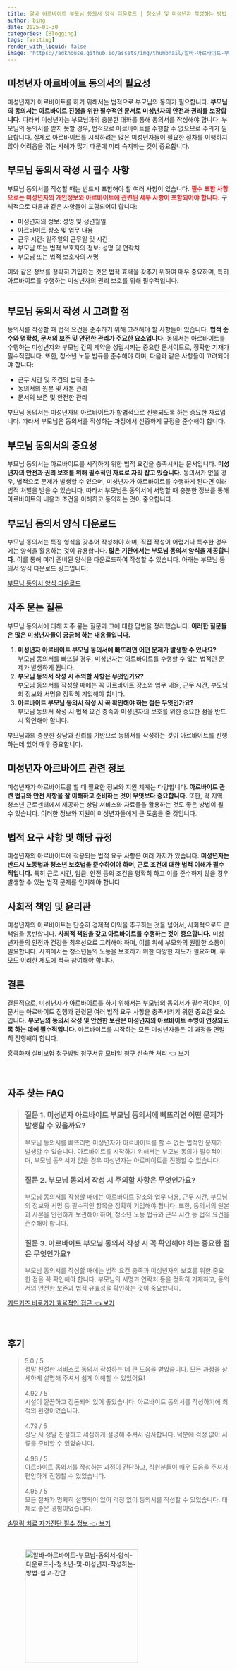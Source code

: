 ```yaml
---
title: 알바 아르바이트 부모님 동의서 양식 다운로드 | 청소년 및 미성년자 작성하는 방법 쉽고 간단
author: bing
date: 2025-01-30
categories: [Blogging]
tags: [writing]
render_with_liquid: false
image: 'https://adkhouse.github.io/assets/img/thumbnail/알바-아르바이트-부모님-동의서-양식-다운로드-|-청소년-및-미성년자-작성하는-방법-쉽고-간단.webp'
---
```



<h2 id='미성년자 아르바이트 동의서의 필요성'>미성년자 아르바이트 동의서의 필요성</h2>

<p>미성년자가 아르바이트를 하기 위해서는 법적으로 부모님의 동의가 필요합니다. <b>부모님의 동의서는 아르바이트 진행을 위한 필수적인 문서로 미성년자의 안전과 권리를 보장합니다.</b> 따라서 미성년자는 부모님과의 충분한 대화를 통해 동의서를 작성해야 합니다. 부모님의 동의서를 받지 못할 경우, 법적으로 아르바이트를 수행할 수 없으므로 주의가 필요합니다. 실제로 아르바이트를 시작하려는 많은 미성년자들이 필요한 절차를 이행하지 않아 어려움을 겪는 사례가 많기 때문에 미리 숙지하는 것이 중요합니다.</p>

<h2 id='부모님 동의서 작성 시 필수 사항'>부모님 동의서 작성 시 필수 사항</h2>

<p>부모님 동의서를 작성할 때는 반드시 포함해야 할 여러 사항이 있습니다. <b><span style="color: #ee2323;">필수 포함 사항으로는 미성년자의 개인정보와 아르바이트에 관련된 세부 사항이 포함되어야 합니다.</span></b> 구체적으로 다음과 같은 사항들이 포함되어야 합니다:</p>

<ul>
    <li>미성년자의 정보: 성명 및 생년월일</li>
    <li>아르바이트 장소 및 업무 내용</li>
    <li>근무 시간: 일주일의 근무일 및 시간</li>
    <li>부모님 또는 법적 보호자의 정보: 성명 및 연락처</li>
    <li>부모님 또는 법적 보호자의 서명</li>
</ul>

<p>이와 같은 정보를 정확히 기입하는 것은 법적 효력을 갖추기 위하여 매우 중요하며, 특히 아르바이트를 수행하는 미성년자의 권리 보호를 위해 필수적입니다.</p>

<hr />

<h2 id='부모님 동의서 작성 시 고려할 점'>부모님 동의서 작성 시 고려할 점</h2>

<p>동의서를 작성할 때 법적 요건을 준수하기 위해 고려해야 할 사항들이 있습니다. <b>법적 준수와 명확성, 문서의 보존 및 안전한 관리가 주요한 요소입니다.</b> 동의서는 아르바이트를 수행하는 미성년자와 부모님 간의 계약을 성립시키는 중요한 문서이므로, 정확한 기재가 필수적입니다. 또한, 청소년 노동 법규를 준수해야 하며, 다음과 같은 사항들이 고려되어야 합니다:</p>

<ul>
    <li>근무 시간 및 조건의 법적 준수</li>
    <li>동의서의 원본 및 사본 관리</li>
    <li>문서의 보존 및 안전한 관리</li>
</ul>

<p>부모님 동의서는 미성년자의 아르바이트가 합법적으로 진행되도록 하는 중요한 자료입니다. 따라서 부모님은 동의서를 작성하는 과정에서 신중하게 규정을 준수해야 합니다.</p>

<h2 id='부모님 동의서의 중요성'>부모님 동의서의 중요성</h2>

<p>부모님 동의서는 아르바이트를 시작하기 위한 법적 요건을 충족시키는 문서입니다. <b>미성년자의 안전과 권리 보호를 위해 필수적인 자료로 자리 잡고 있습니다.</b> 동의서가 없을 경우, 법적으로 문제가 발생할 수 있으며, 미성년자가 아르바이트를 수행하게 된다면 여러 법적 처벌을 받을 수 있습니다. 따라서 부모님은 동의서에 서명할 때 충분한 정보를 통해 아르바이트의 내용과 조건을 이해하고 동의하는 것이 중요합니다.</p>

<h2 id='부모님 동의서 양식 다운로드'>부모님 동의서 양식 다운로드</h2>

<p>부모님 동의서는 특정 형식을 갖추어 작성해야 하며, 직접 작성이 어렵거나 특수한 경우에는 양식을 활용하는 것이 유용합니다. <b>많은 기관에서는 부모님 동의서 양식을 제공합니다.</b> 이를 통해 미리 준비된 양식을 다운로드하여 작성할 수 있습니다. 아래는 부모님 동의서 양식 다운로드 링크입니다:</p>

<p><a href="#">부모님 동의서 양식 다운로드</a></p>

<h2 id='자주 묻는 질문'>자주 묻는 질문</h2>

<p>부모님 동의서에 대해 자주 묻는 질문과 그에 대한 답변을 정리했습니다. <b>이러한 질문들은 많은 미성년자들이 궁금해 하는 내용들입니다.</b></p>

<ol>
    <li><b>미성년자 아르바이트 부모님 동의서에 빠뜨리면 어떤 문제가 발생할 수 있나요?</b><br>부모님 동의서를 빠뜨릴 경우, 미성년자는 아르바이트를 수행할 수 없는 법적인 문제가 발생하게 됩니다.</li>
    <li><b>부모님 동의서 작성 시 주의할 사항은 무엇인가요?</b><br>부모님 동의서를 작성할 때에는 꼭 아르바이트 장소와 업무 내용, 근무 시간, 부모님의 정보와 서명을 정확히 기입해야 합니다.</li>
    <li><b>아르바이트 부모님 동의서 작성 시 꼭 확인해야 하는 점은 무엇인가요?</b><br>부모님 동의서 작성 시 법적 요건 충족과 미성년자의 보호를 위한 중요한 점을 반드시 확인해야 합니다.</li>
</ol>

<p>부모님과의 충분한 상담과 신뢰를 기반으로 동의서를 작성하는 것이 아르바이트를 진행하는데 있어 매우 중요합니다.</p>

<h2 id='미성년자 아르바이트 관련 정보'>미성년자 아르바이트 관련 정보</h2>

<p>미성년자가 아르바이트를 할 때 필요한 정보와 지원 체계는 다양합니다. <b>아르바이트 관련 법규와 안전 사항을 잘 이해하고 준비하는 것이 무엇보다 중요합니다.</b> 또한, 각 지역 청소년 근로센터에서 제공하는 상담 서비스와 자료들을 활용하는 것도 좋은 방법이 될 수 있습니다. 이러한 정보와 지원이 미성년자들에게 큰 도움을 줄 것입니다.</p>

<h2 id='법적 요구 사항 및 해당 규정'>법적 요구 사항 및 해당 규정</h2>

<p>미성년자의 아르바이트에 적용되는 법적 요구 사항은 여러 가지가 있습니다. <b>미성년자는 반드시 노동법과 청소년 보호법을 준수하여야 하며, 근로 조건에 대한 법적 이해가 필수적입니다.</b> 특히 근로 시간, 임금, 안전 등의 조건을 명확히 하고 이를 준수하지 않을 경우 발생할 수 있는 법적 문제를 인지해야 합니다.</p>

<h2 id='사회적 책임 및 윤리관'>사회적 책임 및 윤리관</h2>

<p>미성년자의 아르바이트는 단순히 경제적 이익을 추구하는 것을 넘어서, 사회적으로도 큰 책임을 동반합니다. <b>사회적 책임을 갖고 아르바이트를 수행하는 것이 중요합니다.</b> 미성년자들의 안전과 건강을 최우선으로 고려해야 하며, 이를 위해 부모와의 원활한 소통이 필요합니다. 사회에서는 청소년들의 노동을 보호하기 위한 다양한 제도가 필요하며, 부모도 이러한 제도에 적극 참여해야 합니다.</p>

<h2 id='결론'>결론</h2>

<p>결론적으로, 미성년자가 아르바이트를 하기 위해서는 부모님의 동의서가 필수적이며, 이 문서는 아르바이트 진행과 관련된 여러 법적 요구 사항을 충족시키기 위한 중요한 요소입니다. <b>부모님의 동의서 작성 및 안전한 보관은 미성년자의 아르바이트 수명이 연장되도록 하는 데에 필수적입니다.</b> 아르바이트를 시작하는 모든 미성년자들은 이 과정을 면밀히 진행해야 합니다.</p>


<p><a class="click-button" title="흥국화재 실비보험 청구방법 청구서류 모바일 청구 신속한 처리" href="https://adkhouse.github.io/posts/%ED%9D%A5%EA%B5%AD%ED%99%94%EC%9E%AC-%EC%8B%A4%EB%B9%84%EB%B3%B4%ED%97%98-%EC%B2%AD%EA%B5%AC%EB%B0%A9%EB%B2%95-%EC%B2%AD%EA%B5%AC%EC%84%9C%EB%A5%98-%EB%AA%A8%EB%B0%94%EC%9D%BC-%EC%B2%AD%EA%B5%AC-%EC%8B%A0%EC%86%8D%ED%95%9C-%EC%B2%98%EB%A6%AC/" rel="dofollow">흥국화재 실비보험 청구방법 청구서류 모바일 청구 신속한 처리 👈 보기</a></p><br>
<h2 id='자주_찾는_FAQ'>자주 찾는 FAQ</h2>
<div itemscope="" itemtype="https://schema.org/FAQPage"> 
<blockquote> 
<div itemscope="" itemprop="mainEntity" itemtype="https://schema.org/Question"> 
<h3 itemprop="name">질문 1. 미성년자 아르바이트 부모님 동의서에 빠뜨리면 어떤 문제가 발생할 수 있을까요?</h3> 
<div itemscope="" itemprop="acceptedAnswer" itemtype="https://schema.org/Answer"> 
<span itemprop="text"> 
<p>부모님 동의서를 빠뜨리면 미성년자가 아르바이트를 할 수 없는 법적인 문제가 발생할 수 있습니다. 아르바이트를 시작하기 위해서는 부모님 동의가 필수적이며, 부모님 동의서가 없을 경우 미성년자는 아르바이트를 진행할 수 없습니다.</p> 
</span> 
</div> 
</div> 

<div itemscope="" itemprop="mainEntity" itemtype="https://schema.org/Question"> 
<h3 itemprop="name">질문 2. 부모님 동의서 작성 시 주의할 사항은 무엇인가요?</h3> 
<div itemscope="" itemprop="acceptedAnswer" itemtype="https://schema.org/Answer"> 
<span itemprop="text"> 
<p>부모님 동의서를 작성할 때에는 아르바이트 장소와 업무 내용, 근무 시간, 부모님의 정보와 서명 등 필수적인 항목을 정확히 기입해야 합니다. 또한, 동의서의 원본과 사본을 안전하게 보관해야 하며, 청소년 노동 법규와 근무 시간 등 법적 요건을 준수해야 합니다.</p> 
</span> 
</div> 
</div> 

<div itemscope="" itemprop="mainEntity" itemtype="https://schema.org/Question"> 
<h3 itemprop="name">질문 3. 아르바이트 부모님 동의서 작성 시 꼭 확인해야 하는 중요한 점은 무엇인가요?</h3> 
<div itemscope="" itemprop="acceptedAnswer" itemtype="https://schema.org/Answer"> 
<span itemprop="text"> 
<p>부모님 동의서를 작성할 때에는 법적 요건 충족과 미성년자의 보호를 위한 중요한 점을 꼭 확인해야 합니다. 부모님의 서명과 연락처 등을 정확히 기재하고, 동의서의 안전한 보존과 법적 유효성을 확인하는 것이 중요합니다.</p> 
</span> 
</div> 
</div> 
</blockquote> 
</div>
<p><a class="click-button" title="키드키즈 바로가기 효율적인 접근" href="https://adkhouse.github.io/posts/%ED%82%A4%EB%93%9C%ED%82%A4%EC%A6%88-%EB%B0%94%EB%A1%9C%EA%B0%80%EA%B8%B0-%ED%9A%A8%EC%9C%A8%EC%A0%81%EC%9D%B8-%EC%A0%91%EA%B7%BC/" rel="dofollow">키드키즈 바로가기 효율적인 접근 👈 보기</a></p><br>
<h2 id='후기'>후기</h2>
<div itemscope itemtype="https://schema.org/Product">
  <blockquote>
  <div itemprop="review" itemscope itemtype="https://schema.org/Review">
      <div itemprop="reviewRating" itemscope itemtype="https://schema.org/Rating"> <span itemprop="ratingValue">5.0</span> / <span itemprop="bestRating">5</span> </div>
      <span itemprop="reviewBody">정말 친절한 서비스로 동의서 작성하는 데 큰 도움을 받았습니다. 모든 과정을 상세하게 설명해 주셔서 쉽게 이해할 수 있었어요!</span>
  </div>
  <br>
  <div itemprop="review" itemscope itemtype="https://schema.org/Review">
      <div itemprop="reviewRating" itemscope itemtype="https://schema.org/Rating"> <span itemprop="ratingValue">4.92</span> / <span itemprop="bestRating">5</span> </div>
      <span itemprop="reviewBody">시설이 깔끔하고 정돈되어 있어 좋았습니다. 아르바이트 동의서를 작성하기에 최적의 환경이었습니다.</span>
  </div>
  <br>
  <div itemprop="review" itemscope itemtype="https://schema.org/Review">
      <div itemprop="reviewRating" itemscope itemtype="https://schema.org/Rating"> <span itemprop="ratingValue">4.79</span> / <span itemprop="bestRating">5</span> </div>
      <span itemprop="reviewBody">상담 시 정말 친절하고 세심하게 설명해 주셔서 감사합니다. 덕분에 걱정 없이 서류를 준비할 수 있었습니다.</span>
  </div>
  <br>
  <div itemprop="review" itemscope itemtype="https://schema.org/Review">
      <div itemprop="reviewRating" itemscope itemtype="https://schema.org/Rating"> <span itemprop="ratingValue">4.96</span> / <span itemprop="bestRating">5</span> </div>
      <span itemprop="reviewBody">아르바이트 동의서를 작성하는 과정이 간단하고, 직원분들이 매우 도움을 주셔서 편안하게 진행할 수 있었습니다.</span>
  </div>
  <br>
  <div itemprop="review" itemscope itemtype="https://schema.org/Review">
      <div itemprop="reviewRating" itemscope itemtype="https://schema.org/Rating"> <span itemprop="ratingValue">4.95</span> / <span itemprop="bestRating">5</span> </div>
      <span itemprop="reviewBody">모든 절차가 명확히 설명되어 있어 걱정 없이 동의서를 작성할 수 있었습니다. 대체로 좋은 경험이었습니다.</span>
  </div>
  </blockquote>
</div>
<p><a class="click-button" title="손떨림 치료 자가진단 필수 정보" href="https://adkhouse.github.io/posts/%EC%86%90%EB%96%A8%EB%A6%BC-%EC%B9%98%EB%A3%8C-%EC%9E%90%EA%B0%80%EC%A7%84%EB%8B%A8-%ED%95%84%EC%88%98-%EC%A0%95%EB%B3%B4/" rel="dofollow">손떨림 치료 자가진단 필수 정보 👈 보기</a></p><br>
<figure class="image"><img src="https://adkhouse.github.io/assets/img/thumbnail/알바-아르바이트-부모님-동의서-양식-다운로드-|-청소년-및-미성년자-작성하는-방법-쉽고-간단.webp" alt="알바-아르바이트-부모님-동의서-양식-다운로드-|-청소년-및-미성년자-작성하는-방법-쉽고-간단" width="256" height="256"></figure>